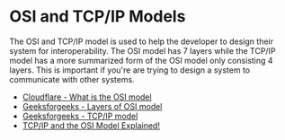 # OSI and TCP/IP Models

The OSI and TCP/IP model is used to help the developer to design their system for interoperability. The OSI model has 7 layers while the TCP/IP model has a more summarized form of the OSI model only consisting 4 layers. This is important if you're are trying to design a system to communicate with other systems.

- [Cloudflare - What is the OSI model](https://www.cloudflare.com/learning/ddos/glossary/open-systems-interconnection-model-osi/)
- [Geeksforgeeks - Layers of OSI model](https://www.geeksforgeeks.org/layers-of-osi-model/)
- [Geeksforgeeks - TCP/IP model](https://www.geeksforgeeks.org/tcp-ip-model/)
- [TCP/IP and the OSI Model Explained!](https://www.youtube.com/watch?v=e5DEVa9eSN0)
